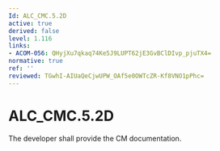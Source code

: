 ```yaml
---
Id: ALC_CMC.5.2D
active: true
derived: false
level: 1.116
links:
- ACOM-056: QHyjXu7qkaq74Ke5J9LUPT62jE3GvBClDIvp_pjuTX4=
normative: true
ref: ''
reviewed: TGwhI-AIUaQeCjwUPW_OAf5e0OWTcZR-Kf8VNO1pPhc=
---
```


# ALC_CMC.5.2D

The developer shall provide the CM documentation.